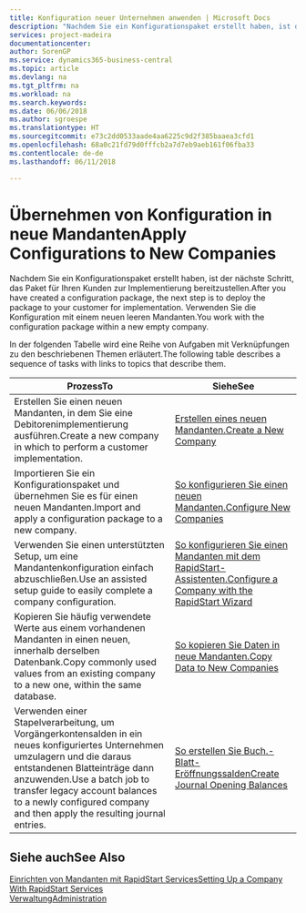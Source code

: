 ```yaml
---
title: Konfiguration neuer Unternehmen anwenden | Microsoft Docs
description: "Nachdem Sie ein Konfigurationspaket erstellt haben, ist der nächste Schritt, das Paket für Ihren Kunden zur Implementierung bereitzustellen. Verwenden Sie die Konfiguration mit einem neuen leeren Mandanten."
services: project-madeira
documentationcenter: 
author: SorenGP
ms.service: dynamics365-business-central
ms.topic: article
ms.devlang: na
ms.tgt_pltfrm: na
ms.workload: na
ms.search.keywords: 
ms.date: 06/06/2018
ms.author: sgroespe
ms.translationtype: HT
ms.sourcegitcommit: e73c2dd0533aade4aa6225c9d2f385baaea3cfd1
ms.openlocfilehash: 68a0c21fd79d0fffcb2a7d7eb9aeb161f06fba33
ms.contentlocale: de-de
ms.lasthandoff: 06/11/2018

---
```

# <a name="apply-configurations-to-new-companies"></a><span data-ttu-id="9eab0-104">Übernehmen von Konfiguration in neue Mandanten</span><span class="sxs-lookup"><span data-stu-id="9eab0-104">Apply Configurations to New Companies</span></span>
<span data-ttu-id="9eab0-105">Nachdem Sie ein Konfigurationspaket erstellt haben, ist der nächste Schritt, das Paket für Ihren Kunden zur Implementierung bereitzustellen.</span><span class="sxs-lookup"><span data-stu-id="9eab0-105">After you have created a configuration package, the next step is to deploy the package to your customer for implementation.</span></span> <span data-ttu-id="9eab0-106">Verwenden Sie die Konfiguration mit einem neuen leeren Mandanten.</span><span class="sxs-lookup"><span data-stu-id="9eab0-106">You work with the configuration package within a new empty company.</span></span>  

 <span data-ttu-id="9eab0-107">In der folgenden Tabelle wird eine Reihe von Aufgaben mit Verknüpfungen zu den beschriebenen Themen erläutert.</span><span class="sxs-lookup"><span data-stu-id="9eab0-107">The following table describes a sequence of tasks with links to topics that describe them.</span></span>

|<span data-ttu-id="9eab0-108">**Prozess**</span><span class="sxs-lookup"><span data-stu-id="9eab0-108">**To**</span></span>|<span data-ttu-id="9eab0-109">**Siehe**</span><span class="sxs-lookup"><span data-stu-id="9eab0-109">**See**</span></span>|  
|------------|-------------|  
|<span data-ttu-id="9eab0-110">Erstellen Sie einen neuen Mandanten, in dem Sie eine Debitorenimplementierung ausführen.</span><span class="sxs-lookup"><span data-stu-id="9eab0-110">Create a new company in which to perform a customer implementation.</span></span>|[<span data-ttu-id="9eab0-111">Erstellen eines neuen Mandanten.</span><span class="sxs-lookup"><span data-stu-id="9eab0-111">Create a New Company</span></span>](admin-how-to-create-a-new-company.md)|  
|<span data-ttu-id="9eab0-112">Importieren Sie ein Konfigurationspaket und übernehmen Sie es für einen neuen Mandanten.</span><span class="sxs-lookup"><span data-stu-id="9eab0-112">Import and apply a configuration package to a new company.</span></span>|[<span data-ttu-id="9eab0-113">So konfigurieren Sie einen neuen Mandanten.</span><span class="sxs-lookup"><span data-stu-id="9eab0-113">Configure New Companies</span></span>](admin-how-to-configure-new-companies.md)|  
|<span data-ttu-id="9eab0-114">Verwenden Sie einen unterstützten Setup, um eine Mandantenkonfiguration einfach abzuschließen.</span><span class="sxs-lookup"><span data-stu-id="9eab0-114">Use an assisted setup guide to easily complete a company configuration.</span></span>|[<span data-ttu-id="9eab0-115">So konfigurieren Sie einen Mandanten mit dem RapidStart-Assistenten.</span><span class="sxs-lookup"><span data-stu-id="9eab0-115">Configure a Company with the RapidStart Wizard</span></span>](admin-how-to-configure-a-company-with-the-rapidstart-wizard.md)|
|<span data-ttu-id="9eab0-116">Kopieren Sie häufig verwendete Werte aus einem vorhandenen Mandanten in einen neuen, innerhalb derselben Datenbank.</span><span class="sxs-lookup"><span data-stu-id="9eab0-116">Copy commonly used values from an existing company to a new one, within the same database.</span></span>|[<span data-ttu-id="9eab0-117">So kopieren Sie Daten in neue Mandanten.</span><span class="sxs-lookup"><span data-stu-id="9eab0-117">Copy Data to New Companies</span></span>](admin-how-to-copy-data-to-new-companies.md)|  
|<span data-ttu-id="9eab0-118">Verwenden einer Stapelverarbeitung, um Vorgängerkontensalden in ein neues konfiguriertes Unternehmen umzulagern und die daraus entstandenen Blatteinträge dann anzuwenden.</span><span class="sxs-lookup"><span data-stu-id="9eab0-118">Use a batch job to transfer legacy account balances to a newly configured company and then apply the resulting journal entries.</span></span>|[<span data-ttu-id="9eab0-119">So erstellen Sie Buch.-Blatt-Eröffnungssalden</span><span class="sxs-lookup"><span data-stu-id="9eab0-119">Create Journal Opening Balances</span></span>](admin-how-to-create-journal-opening-balances.md)|  

## <a name="see-also"></a><span data-ttu-id="9eab0-120">Siehe auch</span><span class="sxs-lookup"><span data-stu-id="9eab0-120">See Also</span></span>  
[<span data-ttu-id="9eab0-121">Einrichten von Mandanten mit RapidStart Services</span><span class="sxs-lookup"><span data-stu-id="9eab0-121">Setting Up a Company With RapidStart Services</span></span>](admin-set-up-a-company-with-rapidstart.md)  
[<span data-ttu-id="9eab0-122">Verwaltung</span><span class="sxs-lookup"><span data-stu-id="9eab0-122">Administration</span></span>](admin-setup-and-administration.md)

